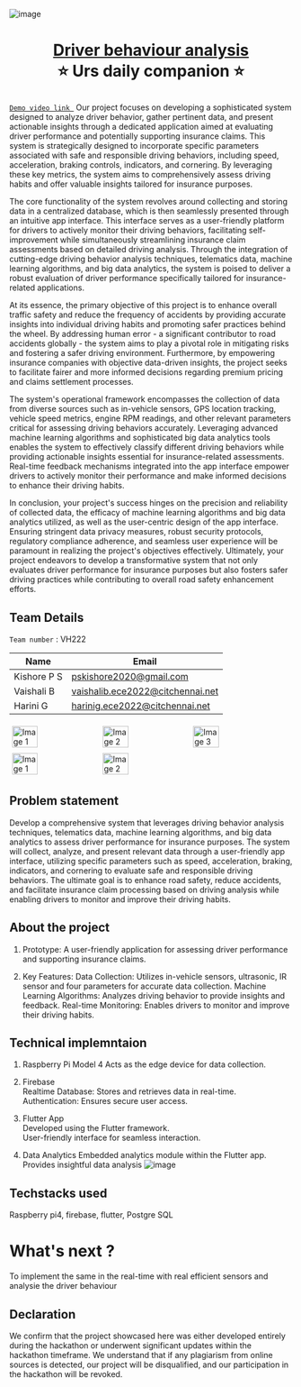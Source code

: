 ![image](https://github.com/kishore-p-s/Driver_Behaviour_Analysis/assets/154609699/3b7d0262-efb5-48bb-84b7-b52fa7ea683f)<h1 align="center" style="border-bottom: none">
    <b>
        <a href="https://github.com/kishore-p-s/Driver_Behaviour_Analysis.git"> Driver behaviour analysis </a><br>
    </b>
    ⭐️ Urs daily companion ⭐️ <br>
</h1>

[`Demo video link `](https://youtu.be/Xhrems3yIBE?si=4o52KcA9MqPXgm1k) 
Our project focuses on developing a sophisticated system designed to analyze driver behavior, gather pertinent data, and present actionable insights through a dedicated application aimed at evaluating driver performance and potentially supporting insurance claims. This system is strategically designed to incorporate specific parameters associated with safe and responsible driving behaviors, including speed, acceleration, braking controls, indicators, and cornering. By leveraging these key metrics, the system aims to comprehensively assess driving habits and offer valuable insights tailored for insurance purposes.

The core functionality of the system revolves around collecting and storing data in a centralized database, which is then seamlessly presented through an intuitive app interface. This interface serves as a user-friendly platform for drivers to actively monitor their driving behaviors, facilitating self-improvement while simultaneously streamlining insurance claim assessments based on detailed driving analysis. Through the integration of cutting-edge driving behavior analysis techniques, telematics data, machine learning algorithms, and big data analytics, the system is poised to deliver a robust evaluation of driver performance specifically tailored for insurance-related applications.

At its essence, the primary objective of this project is to enhance overall traffic safety and reduce the frequency of accidents by providing accurate insights into individual driving habits and promoting safer practices behind the wheel. By addressing human error - a significant contributor to road accidents globally - the system aims to play a pivotal role in mitigating risks and fostering a safer driving environment. Furthermore, by empowering insurance companies with objective data-driven insights, the project seeks to facilitate fairer and more informed decisions regarding premium pricing and claims settlement processes.

The system's operational framework encompasses the collection of data from diverse sources such as in-vehicle sensors, GPS location tracking, vehicle speed metrics, engine RPM readings, and other relevant parameters critical for assessing driving behaviors accurately. Leveraging advanced machine learning algorithms and sophisticated big data analytics tools enables the system to effectively classify different driving behaviors while providing actionable insights essential for insurance-related assessments. Real-time feedback mechanisms integrated into the app interface empower drivers to actively monitor their performance and make informed decisions to enhance their driving habits.

In conclusion, your project's success hinges on the precision and reliability of collected data, the efficacy of machine learning algorithms and big data analytics utilized, as well as the user-centric design of the app interface. Ensuring stringent data privacy measures, robust security protocols, regulatory compliance adherence, and seamless user experience will be paramount in realizing the project's objectives effectively. Ultimately, your project endeavors to develop a transformative system that not only evaluates driver performance for insurance purposes but also fosters safer driving practices while contributing to overall road safety enhancement efforts.

## Team Details
`Team number` : VH222

| Name            | Email           |
|---------|-----------------|
| Kishore P S | pskishore2020@gmail.com |
| Vaishali B | vaishalib.ece2022@citchennai.net |
| Harini G | harinig.ece2022@citchennai.net |

<div style="display: flex; flex-wrap: wrap;">
    <img src="https://github.com/kishore-p-s/Driver_Behaviour_Analysis/assets/154609699/d27afcb5-4b21-4293-b9b8-296a8b3e78bd" alt="Image 1" style="width: 30%; margin: 5px;">
    <img src="https://github.com/kishore-p-s/Driver_Behaviour_Analysis/assets/154609699/cd70b4f8-82d7-4f15-ae29-9eea1f315922" alt="Image 2" style="width: 30%; margin: 5px;">
    <img src="https://github.com/kishore-p-s/Driver_Behaviour_Analysis/assets/154609699/85c07a2d-037f-4124-9e10-2f3ebe1b9768" alt="Image 3" style="width: 30%; margin: 5px;">
    <img src="https://github.com/kishore-p-s/Driver_Behaviour_Analysis/assets/154609699/ed7cd2a8-2977-4b04-8115-475b58968ed1" alt="Image 1" style="width: 30%; margin: 5px;">
    <img src="https://github.com/kishore-p-s/Driver_Behaviour_Analysis/assets/154609699/557568e8-347a-4eff-b98a-d425f1b89056" alt="Image 2" style="width: 30%; margin: 5px;">
</div>

## Problem statement 
Develop a comprehensive system that leverages driving behavior analysis techniques, telematics data, machine learning algorithms, and big data analytics to assess driver performance for insurance purposes. The system will collect, analyze, and present relevant data through a user-friendly app interface, utilizing specific parameters such as speed, acceleration, braking, indicators, and cornering to evaluate safe and responsible driving behaviors. The ultimate goal is to enhance road safety, reduce accidents, and facilitate insurance claim processing based on driving analysis while enabling drivers to monitor and improve their driving habits.

## About the project
1. Prototype: 
A user-friendly application for assessing driver performance and supporting insurance claims.

2. Key Features:
Data Collection: Utilizes in-vehicle sensors, ultrasonic, IR sensor and four parameters for accurate data collection.
Machine Learning Algorithms: Analyzes driving behavior to provide insights and feedback.
Real-time Monitoring: Enables drivers to monitor and improve their driving habits.



## Technical implemntaion 
1.  Raspberry Pi Model 4
Acts as the edge device for data collection.

2.  Firebase   
Realtime Database: Stores and retrieves data in real-time.   
Authentication: Ensures secure user access.

3.  Flutter App   
 Developed using the Flutter framework.  
 User-friendly interface for seamless interaction.

4.  Data Analytics
 Embedded analytics module within the Flutter app.  
 Provides insightful data analysis
![image](https://github.com/kishore-p-s/Driver_Behaviour_Analysis/assets/154609699/e28e7e32-9e56-4538-9a4f-8ef313391097)



## Techstacks used 
Raspberry pi4, firebase, flutter, Postgre SQL


# What's next ?
To implement the same in the real-time with real efficient sensors and analysie the driver behaviour 

## Declaration
We confirm that the project showcased here was either developed entirely during the hackathon or underwent significant updates within the hackathon timeframe. We understand that if any plagiarism from online sources is detected, our project will be disqualified, and our participation in the hackathon will be revoked.

